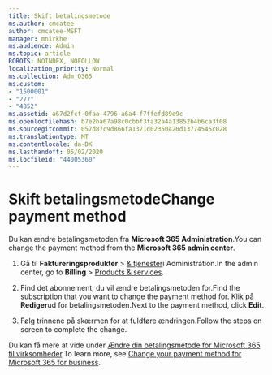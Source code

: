 ```yaml
---
title: Skift betalingsmetode
ms.author: cmcatee
author: cmcatee-MSFT
manager: mnirkhe
ms.audience: Admin
ms.topic: article
ROBOTS: NOINDEX, NOFOLLOW
localization_priority: Normal
ms.collection: Adm_O365
ms.custom:
- "1500001"
- "277"
- "4852"
ms.assetid: a67d2fcf-0faa-4796-a6a4-f7ffefd89e9c
ms.openlocfilehash: b7e2ba67a98c0cbbf3fa32a4a13852b4b6ca3f08
ms.sourcegitcommit: 057d87c9d866fa1371d02350420d13774545c028
ms.translationtype: MT
ms.contentlocale: da-DK
ms.lasthandoff: 05/02/2020
ms.locfileid: "44005360"
---
```

# <a name="change-payment-method"></a><span data-ttu-id="8e9ce-102">Skift betalingsmetode</span><span class="sxs-lookup"><span data-stu-id="8e9ce-102">Change payment method</span></span>

<span data-ttu-id="8e9ce-103">Du kan ændre betalingsmetoden fra **Microsoft 365 Administration**.</span><span class="sxs-lookup"><span data-stu-id="8e9ce-103">You can change the payment method from the **Microsoft 365 admin center**.</span></span>
  
1. <span data-ttu-id="8e9ce-104">Gå til **Faktureringsprodukter** \> [& tjenester](https://go.microsoft.com/fwlink/p/?linkid=842054)i Administration.</span><span class="sxs-lookup"><span data-stu-id="8e9ce-104">In the admin center, go to **Billing** \> [Products & services](https://go.microsoft.com/fwlink/p/?linkid=842054).</span></span>

2. <span data-ttu-id="8e9ce-105">Find det abonnement, du vil ændre betalingsmetoden for.</span><span class="sxs-lookup"><span data-stu-id="8e9ce-105">Find the subscription that you want to change the payment method for.</span></span> <span data-ttu-id="8e9ce-106">Klik på **Rediger**ud for betalingsmetoden.</span><span class="sxs-lookup"><span data-stu-id="8e9ce-106">Next to the payment method, click **Edit**.</span></span>

3. <span data-ttu-id="8e9ce-107">Følg trinnene på skærmen for at fuldføre ændringen.</span><span class="sxs-lookup"><span data-stu-id="8e9ce-107">Follow the steps on screen to complete the change.</span></span>

<span data-ttu-id="8e9ce-108">Du kan få mere at vide under [Ændre din betalingsmetode for Microsoft 365 til virksomheder](https://docs.microsoft.com/office365/admin/subscriptions-and-billing/change-payment-method).</span><span class="sxs-lookup"><span data-stu-id="8e9ce-108">To learn more, see [Change your payment method for Microsoft 365 for business](https://docs.microsoft.com/office365/admin/subscriptions-and-billing/change-payment-method).</span></span>
